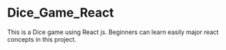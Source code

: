 # Dice_Game_React
This is a Dice game using React js.
Beginners can learn easily major react concepts in this project.

